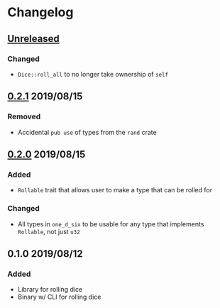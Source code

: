 # Changelog

## [Unreleased](https://github.com/spenserblack/one-d-six-rs/compare/v0.2.1...master)
### Changed
- `Dice::roll_all` to no longer take ownership of `self`

## [0.2.1] 2019/08/15
### Removed
- Accidental `pub use` of types from the `rand` crate

## [0.2.0] 2019/08/15
### Added
- `Rollable` trait that allows user to make a type that can be rolled for

### Changed
- All types in `one_d_six` to be usable for any type that implements `Rollable`, not just `u32`

## 0.1.0 2019/08/12
### Added
- Library for rolling dice
- Binary w/ CLI for rolling dice

[0.2.1]: https://github.com/spenserblack/one-d-six-rs/compare/v0.2.0...v0.2.1
[0.2.0]: https://github.com/spenserblack/one-d-six-rs/compare/v0.1.0...v0.2.0
